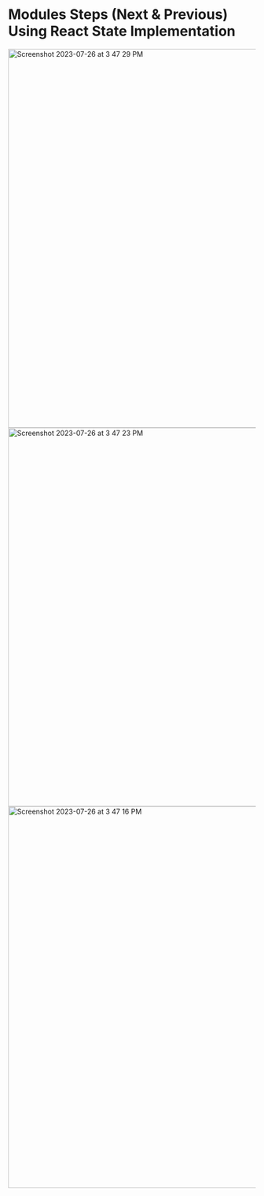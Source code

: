 # Modules Steps (Next & Previous) Using React State Implementation


<img width="769" alt="Screenshot 2023-07-26 at 3 47 29 PM" src="https://github.com/gtzjesus/Steps/assets/60718149/6da1a428-8aa8-41c5-888c-ba8295c345a4">
<img width="768" alt="Screenshot 2023-07-26 at 3 47 23 PM" src="https://github.com/gtzjesus/Steps/assets/60718149/50f3e3a0-be2e-47e2-8eb7-cebc44878677">
<img width="775" alt="Screenshot 2023-07-26 at 3 47 16 PM" src="https://github.com/gtzjesus/Steps/assets/60718149/a9094816-e6de-41cd-a476-bafdae5e3150">
